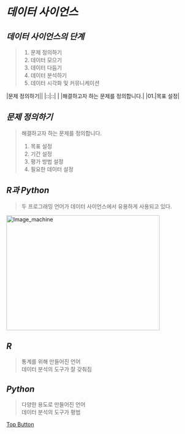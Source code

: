*데이터 사이언스*
======  

*데이터 사이언스의 단계*
------  
> 01. 문제 정의하기  
> 02. 데이터 모으기  
> 03. 데이터 다듬기  
> 04. 데이터 분석하기  
> 05. 데이터 시각화 및 커뮤니케이션  

|문제 정의하기||
|::|::|
| |해결하고자 하는 문제를 정의합니다.|
|01.|목표 설정|

*문제 정의하기*
------  
> 해결하고자 하는 문제를 정의합니다.
> 01. 목표 설정  
> 02. 기간 설정  
> 03. 평가 방법 설정  
> 04. 필요한 데이터 설정  

*R과 Python*
------  
> 두 프로그래밍 언어가 데이터 사이언스에서 유용하게 사용되고 있다.  

<img src="https://user-images.githubusercontent.com/66001539/121005332-aa55c100-c7ca-11eb-94e9-64ce3dbb6b6f.png" width="400px" height="300px" title="px(픽셀) 크기 설정" alt="Image_machine"></img><br/>   

*R*
------  
> 통계를 위해 만들어진 언어  
> 데이터 분석의 도구가 잘 갖춰짐  

*Python*
------  
> 다양한 용도로 만들어진 언어  
> 데이터 분석의 도구가 평범  

[Top Button](#)
